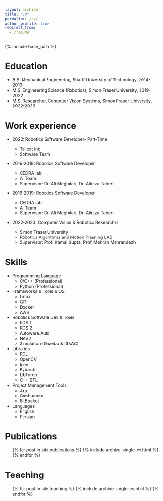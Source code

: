 ```yaml
---
layout: archive
title: "CV"
permalink: /cv/
author_profile: true
redirect_from:
  - /resume
---
```


{% include base_path %}

Education
======
* B.S. Mechanical Engineering, Sharif University of Technology, 2014-2019
* M.S. Engineering Science (Robotics), Simon Fraser University, 2019-2022
* M.S. Researcher, Computer Vision Systems, Simon Fraser University, 2022-2023 

Work experience
======
* 2022: Robotics Software Developer- Part-Time
  * Tellext Inc
  * Software Team

* 2016-2019: Robotics Software Developer 
  * CEDRA lab
  * AI Team
  * Supervisor: Dr. Ali Meghdari, Dr. Alireza Taheri

* 2016-2019: Robotics Software Developer 
  * CEDRA lab
  * AI Team
  * Supervisor: Dr. Ali Meghdari, Dr. Alireza Taheri

* 2022-2023: Computer Vision & Robotics Researcher
  * Simon Fraser University
  * Robotics Algorithms and Motion Planning LAB
  * Supervisor: Prof. Kamal Gupta, Prof. Mehran Mehrandezh
  
Skills
======
* Programming Language
  * C/C++ (Professional)
  * Python (Professional)
* Frameworks & Tools & OS
  * Linux
  * GIT
  * Docker
  * AWS
* Robotics Software Dev & Tools
  * ROS 1
  * ROS 2
  * Autoware.Auto
  * NAV2
  * Simulation (Gazebo & ISAAC)
* Libraries
  * PCL
  * OpenCV
  * Igen
  * Pytorch
  * LibTorch
  * C++ STL
* Project Management Tools
  * Jira
  * Confluence
  * BitBucket
* Languages
  * English
  * Persian

Publications
======
  <ul>{% for post in site.publications %}
    {% include archive-single-cv.html %}
  {% endfor %}</ul>
  
  
Teaching
======
  <ul>{% for post in site.teaching %}
    {% include archive-single-cv.html %}
  {% endfor %}</ul>


